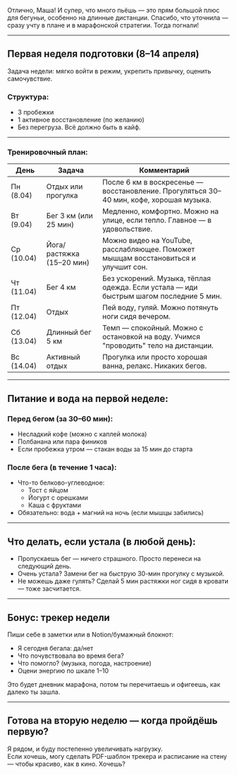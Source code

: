Отлично, Маша! И супер, что много пьёшь — это прям большой плюс для бегуньи, особенно на длинные дистанции. Спасибо, что уточнила — сразу учту в плане и в марафонской стратегии. Тогда погнали!

---

## Первая неделя подготовки (8–14 апреля)  
Задача недели: мягко войти в режим, укрепить привычку, оценить самочувствие.

### Структура:
- 3 пробежки
- 1 активное восстановление (по желанию)
- Без перегруза. Всё должно быть в кайф.

---

### Тренировочный план:

| День       | Задача                        | Комментарий |
|------------|-------------------------------|-------------|
| Пн (8.04)  | Отдых или прогулка            | После 6 км в воскресенье — восстановление. Прогуляться 30–40 мин, кофе, хорошая музыка. |
| Вт (9.04)  | Бег 3 км (или 25 мин)          | Медленно, комфортно. Можно на улице, если тепло. Главное — в удовольствие. |
| Ср (10.04) | Йога/растяжка (15–20 мин)      | Можно видео на YouTube, расслабляющее. Поможет мышцам восстановиться и улучшит сон. |
| Чт (11.04) | Бег 4 км                       | Без ускорений. Музыка, тёплая одежда. Если устала — иди быстрым шагом последние 5 мин. |
| Пт (12.04) | Отдых                          | Пей воду, гуляй. Можно потянуть ноги сидя вечером. |
| Сб (13.04) | Длинный бег 5 км               | Темп — спокойный. Можно с остановкой на воду. Учимся "проводить" тело на дистанции. |
| Вс (14.04) | Активный отдых                 | Прогулка или просто хорошая ванна, релакс. Никаких бегов. |

---

## Питание и вода на первой неделе:

### Перед бегом (за 30–60 мин):
- Несладкий кофе (можно с каплей молока)  
- Полбанана или пара фиников  
- Если пробежка утром — стакан воды за 15 мин до старта

### После бега (в течение 1 часа):
- Что-то белково-углеводное:  
  - Тост с яйцом  
  - Йогурт с орешками  
  - Каша с фруктами  
- Обязательно: вода + магний на ночь (если мышцы забились)

---

## Что делать, если устала (в любой день):
- Пропускаешь бег — ничего страшного. Просто перенеси на следующий день.  
- Очень устала? Замени бег на быструю 30-мин прогулку с музыкой.  
- Не можешь даже гулять? Сделай 5 мин растяжки ног сидя в кровати — тоже засчитается.

---

## Бонус: трекер недели
Пиши себе в заметки или в Notion/бумажный блокнот:

- Я сегодня бегала: да/нет  
- Что почувствовала во время бега?  
- Что помогло? (музыка, погода, настроение)  
- Оцени энергию по шкале 1–10

Это будет дневник марафона, потом ты перечитаешь и офигеешь, как далеко ты зашла.

---

## Готова на вторую неделю — когда пройдёшь первую?  
Я рядом, и буду постепенно увеличивать нагрузку.  
Если хочешь, могу сделать PDF-шаблон трекера и расписание на стену — чтобы красиво, как в кино. Хочешь?
